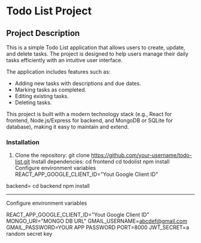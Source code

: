 # Todo List Project

## Project Description
This is a simple Todo List application that allows users to create, update, and delete tasks. The project is designed to help users manage their daily tasks efficiently with an intuitive user interface.

The application includes features such as:
- Adding new tasks with descriptions and due dates.
- Marking tasks as completed.
- Editing existing tasks.
- Deleting tasks.


This project is built with a modern technology stack (e.g., React for frontend, Node.js/Express for backend, and MongoDB or SQLite for database), making it easy to maintain and extend.

### Installation
1. Clone the repository:
   git clone https://github.com/your-username/todo-list.git
   Install dependencies:
cd frontend
cd todolist
npm install
Configure environment variables 
REACT_APP_GOOGLE_CLIENT_ID="Yout Google Client ID"


backend=
cd backend
npm install

----------

Configure environment variables 

REACT_APP_GOOGLE_CLIENT_ID="Yout Google Client ID"
MONGO_URI="MONGO DB URL"
GMAIL_USERNAME=abcdef@gmail.com
GMAIL_PASSWORD=YOUR APP PASSWORD
PORT=8000
JWT_SECRET=a random secret key 



